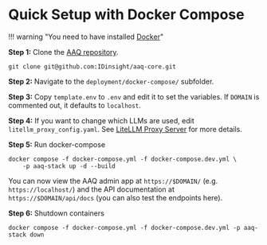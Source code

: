 # Quick Setup with Docker Compose

!!! warning "You need to have installed [Docker](https://docs.docker.com/get-docker/)"

**Step 1:** Clone the [AAQ repository](https://github.com/IDinsight/aaq-core).

    git clone git@github.com:IDinsight/aaq-core.git

**Step 2:** Navigate to the `deployment/docker-compose/` subfolder.

**Step 3:** Copy `template.env` to `.env` and edit it to set the
variables. If `DOMAIN` is commented out, it defaults to `localhost`.

**Step 4:** If you want to change which LLMs are used, edit `litellm_proxy_config.yaml`.
See [LiteLLM Proxy Server](../components/litellm-proxy/index.md) for more details.

**Step 5:** Run docker-compose

    docker compose -f docker-compose.yml -f docker-compose.dev.yml \
        -p aaq-stack up -d --build

You can now view the AAQ admin app at `https://$DOMAIN/` (e.g. `https://localhost/`) and the API documentation at
`https://$DOMAIN/api/docs` (you can also test the endpoints here).

**Step 6:** Shutdown containers

    docker compose -f docker-compose.yml -f docker-compose.dev.yml -p aaq-stack down
